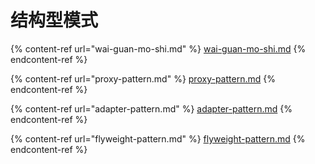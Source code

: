 # 结构型模式

{% content-ref url="wai-guan-mo-shi.md" %}
[wai-guan-mo-shi.md](wai-guan-mo-shi.md)
{% endcontent-ref %}

{% content-ref url="proxy-pattern.md" %}
[proxy-pattern.md](proxy-pattern.md)
{% endcontent-ref %}

{% content-ref url="adapter-pattern.md" %}
[adapter-pattern.md](adapter-pattern.md)
{% endcontent-ref %}

{% content-ref url="flyweight-pattern.md" %}
[flyweight-pattern.md](flyweight-pattern.md)
{% endcontent-ref %}

